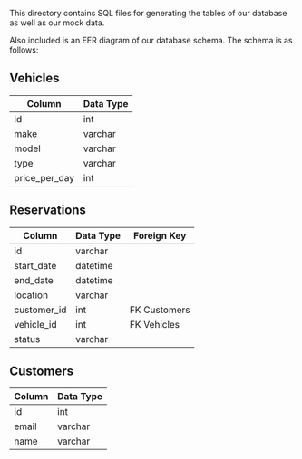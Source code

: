 This directory contains SQL files for generating the tables of our database as well as our mock data. 

Also included is an EER diagram of our database schema. The schema is as follows:

## Vehicles
|  Column        |  Data Type |
| -------------- | ---------- |
|  id            |  int       |\
|  make          |  varchar   |\
|  model         |  varchar   |\
|  type          |  varchar   |\
|  price_per_day |  int       |\

## Reservations
|  Column        |  Data Type |  Foreign Key  |
| -------------- | ---------- | ------------- |
|  id            |  varchar   |
|  start_date    |  datetime  |
|  end_date      |  datetime  |
|  location      |  varchar   |
|  customer_id   |  int       |  FK Customers  |\
|  vehicle_id    |  int       |  FK Vehicles   |\
|  status        |  varchar   |

## Customers
|  Column        |  Data Type |
| -------------- | ---------- |
|  id            |  int       |\
|  email         |  varchar   |\
|  name          |  varchar   |\

